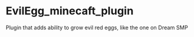 # EvilEgg_minecaft_plugin
Plugin that adds ability to grow evil red eggs, like the one on Dream SMP
